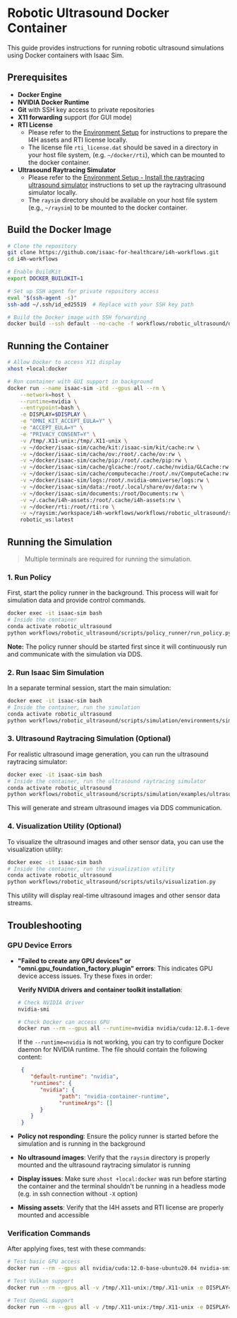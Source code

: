 # Robotic Ultrasound Docker Container

This guide provides instructions for running robotic ultrasound simulations using Docker containers with Isaac Sim.

## Prerequisites

- **Docker Engine**
- **NVIDIA Docker Runtime**
- **Git** with SSH key access to private repositories
- **X11 forwarding** support (for GUI mode)
- **RTI License**
   - Please refer to the [Environment Setup](../README.md#environment-setup) for instructions to prepare the I4H assets and RTI license locally.
   - The license file `rti_license.dat` should be saved in a directory in your host file system, (e.g. `~/docker/rti`), which can be mounted to the docker container.
- **Ultrasound Raytracing Simulator**
   - Please refer to the [Environment Setup - Install the raytracing ultrasound simulator](../README.md#install-raytracing-ultrasound-simulator) instructions to set up the raytracing ultrasound simulator locally.
   - The `raysim` directory should be available on your host file system (e.g., `~/raysim`) to be mounted to the docker container.

## Build the Docker Image

```sh
# Clone the repository
git clone https://github.com/isaac-for-healthcare/i4h-workflows.git
cd i4h-workflows

# Enable BuildKit
export DOCKER_BUILDKIT=1

# Set up SSH agent for private repository access
eval "$(ssh-agent -s)"
ssh-add ~/.ssh/id_ed25519  # Replace with your SSH key path

# Build the Docker image with SSH forwarding
docker build --ssh default --no-cache -f workflows/robotic_ultrasound/docker/Dockerfile -t robotic_us:latest .
```

## Running the Container

```sh
# Allow Docker to access X11 display
xhost +local:docker

# Run container with GUI support in background
docker run --name isaac-sim -itd --gpus all --rm \
    --network=host \
    --runtime=nvidia \
    --entrypoint=bash \
    -e DISPLAY=$DISPLAY \
    -e "OMNI_KIT_ACCEPT_EULA=Y" \
    -e "ACCEPT_EULA=Y" \
    -e "PRIVACY_CONSENT=Y" \
    -v /tmp/.X11-unix:/tmp/.X11-unix \
    -v ~/docker/isaac-sim/cache/kit:/isaac-sim/kit/cache:rw \
    -v ~/docker/isaac-sim/cache/ov:/root/.cache/ov:rw \
    -v ~/docker/isaac-sim/cache/pip:/root/.cache/pip:rw \
    -v ~/docker/isaac-sim/cache/glcache:/root/.cache/nvidia/GLCache:rw \
    -v ~/docker/isaac-sim/cache/computecache:/root/.nv/ComputeCache:rw \
    -v ~/docker/isaac-sim/logs:/root/.nvidia-omniverse/logs:rw \
    -v ~/docker/isaac-sim/data:/root/.local/share/ov/data:rw \
    -v ~/docker/isaac-sim/documents:/root/Documents:rw \
    -v ~/.cache/i4h-assets:/root/.cache/i4h-assets:rw \
    -v ~/docker/rti:/root/rti:ro \
    -v ~/raysim:/workspace/i4h-workflows/workflows/robotic_ultrasound/scripts/raysim:ro \
    robotic_us:latest
```

## Running the Simulation

> Multiple terminals are required for running the simulation.

### 1. Run Policy

First, start the policy runner in the background. This process will wait for simulation data and provide control commands.

```bash
docker exec -it isaac-sim bash
# Inside the container
conda activate robotic_ultrasound
python workflows/robotic_ultrasound/scripts/policy_runner/run_policy.py
```

**Note:** The policy runner should be started first since it will continuously run and communicate with the simulation via DDS.

### 2. Run Isaac Sim Simulation

In a separate terminal session, start the main simulation:

```bash
docker exec -it isaac-sim bash
# Inside the container, run the simulation
conda activate robotic_ultrasound
python workflows/robotic_ultrasound/scripts/simulation/environments/sim_with_dds.py --enable_camera
```


### 3. Ultrasound Raytracing Simulation (Optional)

For realistic ultrasound image generation, you can run the ultrasound raytracing simulator:

```bash
docker exec -it isaac-sim bash
# Inside the container, run the ultrasound raytracing simulator
conda activate robotic_ultrasound
python workflows/robotic_ultrasound/scripts/simulation/examples/ultrasound_raytracing.py
```

This will generate and stream ultrasound images via DDS communication.

### 4. Visualization Utility (Optional)

To visualize the ultrasound images and other sensor data, you can use the visualization utility:

```bash
docker exec -it isaac-sim bash
# Inside the container, run the visualization utility
conda activate robotic_ultrasound
python workflows/robotic_ultrasound/scripts/utils/visualization.py
```

This utility will display real-time ultrasound images and other sensor data streams.

## Troubleshooting

### GPU Device Errors

- **"Failed to create any GPU devices" or "omni.gpu_foundation_factory.plugin" errors**: This indicates GPU device access issues. Try these fixes in order:

  **Verify NVIDIA drivers and container toolkit installation**:
     ```bash
     # Check NVIDIA driver
     nvidia-smi

     # Check Docker can access GPU
     docker run --rm --gpus all --runtime=nvidia nvidia/cuda:12.8.1-devel-ubuntu24.04 nvidia-smi
     ```
   If the `--runtime=nvidia` is not working, you can try to configure Docker daemon for NVIDIA runtime. The file should contain the following content:
     ```json
      {
         "default-runtime": "nvidia",
         "runtimes": {
            "nvidia": {
                  "path": "nvidia-container-runtime",
                  "runtimeArgs": []
            }
         }
      }
     ```

- **Policy not responding**: Ensure the policy runner is started before the simulation and is running in the background

- **No ultrasound images**: Verify that the `raysim` directory is properly mounted and the ultrasound raytracing simulator is running

- **Display issues**: Make sure `xhost +local:docker` was run before starting the container and the terminal shouldn't be running in a headless mode (e.g. in ssh connection without `-X` option)

- **Missing assets**: Verify that the I4H assets and RTI license are properly mounted and accessible

### Verification Commands

After applying fixes, test with these commands:

```bash
# Test basic GPU access
docker run --rm --gpus all nvidia/cuda:12.0-base-ubuntu20.04 nvidia-smi

# Test Vulkan support
docker run --rm --gpus all -v /tmp/.X11-unix:/tmp/.X11-unix -e DISPLAY=$DISPLAY robotic_us:latest vulkaninfo

# Test OpenGL support
docker run --rm --gpus all -v /tmp/.X11-unix:/tmp/.X11-unix -e DISPLAY=$DISPLAY robotic_us:latest glxinfo | head -20
```
